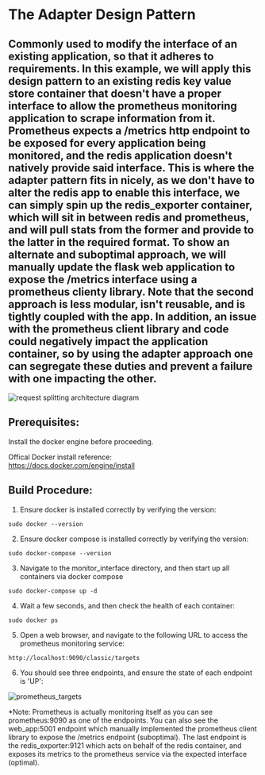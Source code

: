 # The Adapter Design Pattern
## Commonly used to modify the interface of an existing application, so that it adheres to requirements. In this example, we will apply this design pattern to an existing redis key value store container that doesn't have a proper interface to allow the prometheus monitoring application to scrape information from it. Prometheus expects a /metrics http endpoint to be exposed for every application being monitored, and the redis application doesn't natively provide said interface. This is where the adapter pattern fits in nicely, as we don't have to alter the redis app to enable this interface, we can simply spin up the redis_exporter container, which will sit in between redis and prometheus, and will pull stats from the former and provide to the latter in the required format. To show an alternate and suboptimal approach, we will manually update the flask web application to expose the /metrics interface using a prometheus clienty library. Note that the second approach is less modular, isn't reusable, and is  tightly coupled with the app. In addition, an issue with the prometheus client library and code could negatively impact the application container, so by using the adapter approach one can segregate these duties and prevent a failure with one impacting the other. 

![request splitting architecture diagram](ambassador_request_splitting_arch.png)

## Prerequisites:  
Install the docker engine before proceeding.  

Offical Docker install reference:  
https://docs.docker.com/engine/install  

## Build Procedure:
1. Ensure docker is installed correctly by verifying the version:  
  ```shell
  sudo docker --version 
  ```
  
2. Ensure docker compose is installed correctly by verifying the version:  
  ```shell  
  sudo docker-compose --version   
  ```
  
3. Navigate to the monitor_interface directory, and then start up all containers via docker compose  
  ```shell  
  sudo docker-compose up -d 
  ```

4. Wait a few seconds, and then check the health of each container:  
  ```shell
  sudo docker ps
  ```

5. Open a web browser, and navigate to the following URL to access the prometheus monitoring service:  
  ```shell
  http://localhost:9090/classic/targets   
  ```
  
6. You should see three endpoints, and ensure the state of each endpoint is 'UP':   
 
  ![prometheus_targets](prometheus_targets.png)

*Note: Prometheus is actually monitoring itself as you can see prometheus:9090 as one of the endpoints. You can also see the web_app:5001 endpoint which manually implemented the prometheus client library to expose the /metrics endpoint (suboptimal). The last endpoint is the redis_exporter:9121 which acts on behalf of the redis container, and exposes its metrics to the prometheus service via the expected interface (optimal).


